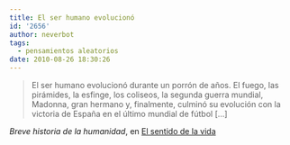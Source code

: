 ```yaml
---
title: El ser humano evolucionó
id: '2656'
author: neverbot
tags:
  - pensamientos aleatorios
date: 2010-08-26 18:30:26
---
```


> El ser humano evolucionó durante un porrón de años. El fuego, las pirámides, la esfinge, los coliseos, la segunda guerra mundial, Madonna, gran hermano y, finalmente, culminó su evolución con la victoria de España en el último mundial de fútbol \[...\]

_Breve historia de la humanidad_, en [El sentido de la vida](http://www.elsentidodelavida.net/breve-historia-de-la-humanidad)